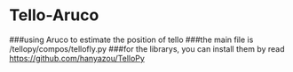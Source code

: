 # Tello-Aruco
###using Aruco to estimate the position of tello
###the main file is /tellopy/compos/tellofly.py
###for the librarys, you can install them by read https://github.com/hanyazou/TelloPy
